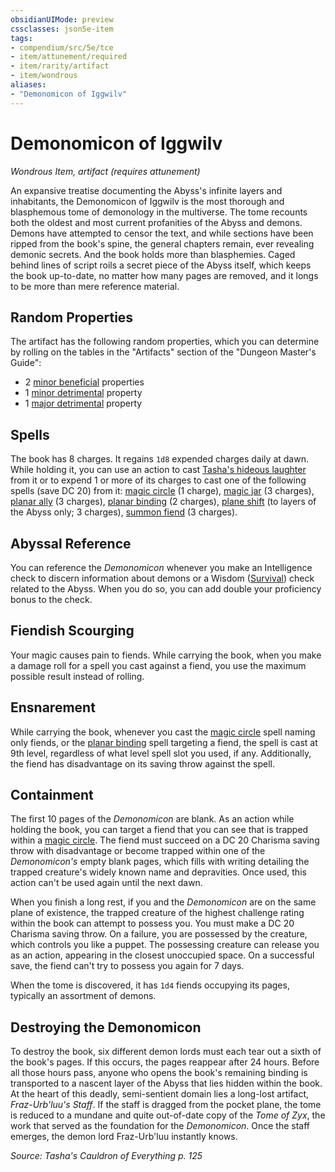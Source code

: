 ```yaml
---
obsidianUIMode: preview
cssclasses: json5e-item
tags:
- compendium/src/5e/tce
- item/attunement/required
- item/rarity/artifact
- item/wondrous
aliases: 
- "Demonomicon of Iggwilv"
---
```

# Demonomicon of Iggwilv
*Wondrous Item, artifact (requires attunement)*  


An expansive treatise documenting the Abyss's infinite layers and inhabitants, the Demonomicon of Iggwilv is the most thorough and blasphemous tome of demonology in the multiverse. The tome recounts both the oldest and most current profanities of the Abyss and demons. Demons have attempted to censor the text, and while sections have been ripped from the book's spine, the general chapters remain, ever revealing demonic secrets. And the book holds more than blasphemies. Caged behind lines of script roils a secret piece of the Abyss itself, which keeps the book up-to-date, no matter how many pages are removed, and it longs to be more than mere reference material.

## Random Properties

The artifact has the following random properties, which you can determine by rolling on the tables in the "Artifacts" section of the "Dungeon Master's Guide":

- 2 [minor beneficial](artifact-properties-minor-beneficial-properties.md) properties  
- 1 [minor detrimental](artifact-properties-minor-detrimental-properties.md) property  
- 1 [major detrimental](artifact-properties-major-detrimental-properties.md) property  

## Spells

The book has 8 charges. It regains `1d8` expended charges daily at dawn. While holding it, you can use an action to cast [Tasha's hideous laughter](tashas-hideous-laughter.md) from it or to expend 1 or more of its charges to cast one of the following spells (save DC 20) from it: [magic circle](magic-circle.md) (1 charge), [magic jar](magic-jar.md) (3 charges), [planar ally](planar-ally.md) (3 charges), [planar binding](planar-binding.md) (2 charges), [plane shift](plane-shift.md) (to layers of the Abyss only; 3 charges), [summon fiend](summon-fiend-tce.md) (3 charges).

## Abyssal Reference

You can reference the *Demonomicon* whenever you make an Intelligence check to discern information about demons or a Wisdom ([Survival](_skills.md#Survival)) check related to the Abyss. When you do so, you can add double your proficiency bonus to the check.

## Fiendish Scourging

Your magic causes pain to fiends. While carrying the book, when you make a damage roll for a spell you cast against a fiend, you use the maximum possible result instead of rolling.

## Ensnarement

While carrying the book, whenever you cast the [magic circle](magic-circle.md) spell naming only fiends, or the [planar binding](planar-binding.md) spell targeting a fiend, the spell is cast at 9th level, regardless of what level spell slot you used, if any. Additionally, the fiend has disadvantage on its saving throw against the spell.

## Containment

The first 10 pages of the *Demonomicon* are blank. As an action while holding the book, you can target a fiend that you can see that is trapped within a [magic circle](magic-circle.md). The fiend must succeed on a DC 20 Charisma saving throw with disadvantage or become trapped within one of the *Demonomicon's* empty blank pages, which fills with writing detailing the trapped creature's widely known name and depravities. Once used, this action can't be used again until the next dawn.

When you finish a long rest, if you and the *Demonomicon* are on the same plane of existence, the trapped creature of the highest challenge rating within the book can attempt to possess you. You must make a DC 20 Charisma saving throw. On a failure, you are possessed by the creature, which controls you like a puppet. The possessing creature can release you as an action, appearing in the closest unoccupied space. On a successful save, the fiend can't try to possess you again for 7 days.

When the tome is discovered, it has `1d4` fiends occupying its pages, typically an assortment of demons.

## Destroying the Demonomicon

To destroy the book, six different demon lords must each tear out a sixth of the book's pages. If this occurs, the pages reappear after 24 hours. Before all those hours pass, anyone who opens the book's remaining binding is transported to a nascent layer of the Abyss that lies hidden within the book. At the heart of this deadly, semi-sentient domain lies a long-lost artifact, *Fraz-Urb'luu's Staff*. If the staff is dragged from the pocket plane, the tome is reduced to a mundane and quite out-of-date copy of the *Tome of Zyx*, the work that served as the foundation for the *Demonomicon*. Once the staff emerges, the demon lord Fraz-Urb'luu instantly knows.

*Source: Tasha's Cauldron of Everything p. 125*